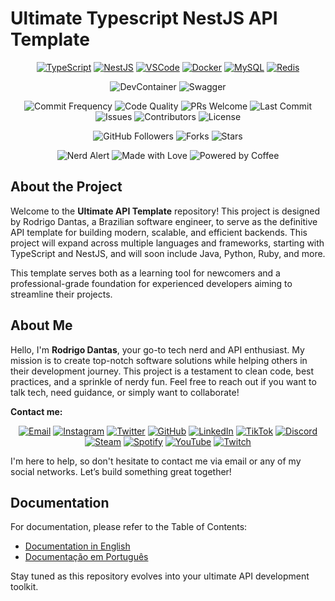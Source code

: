 # Ultimate Typescript NestJS API Template

<p align="center">
   <a href="https://www.typescriptlang.org"><img src="https://img.icons8.com/color/48/000000/typescript.png" alt="TypeScript"></a>
    <a href="https://nestjs.com"><img src="https://img.icons8.com/color/48/000000/nestjs.png" alt="NestJS"></a>
    <a href="https://code.visualstudio.com"><img src="https://img.icons8.com/color/48/000000/visual-studio-code-2019.png" alt="VSCode"></a>
    <a href="https://www.docker.com"><img src="https://img.icons8.com/color/48/000000/docker.png" alt="Docker"></a>
    <a href="https://www.mysql.com"><img src="https://img.icons8.com/color/48/000000/mysql-logo.png" alt="MySQL"></a>
    <a href="https://redis.io"><img src="https://img.icons8.com/color/48/000000/redis.png" alt="Redis"></a>
</p>

<p align="center">
  <img src="https://img.shields.io/badge/devcontainer-ready-blue" alt="DevContainer">
  <img src="https://img.shields.io/badge/swagger-available-green" alt="Swagger">
</p>

<p align="center">
  <img src="https://img.shields.io/badge/commits-daily-brightgreen.svg" alt="Commit Frequency">
  <img src="https://img.shields.io/badge/code%20quality-A%2B-brightgreen.svg" alt="Code Quality">
  <img src="https://img.shields.io/badge/PRs-welcome-blue.svg" alt="PRs Welcome">
  <img src="https://img.shields.io/github/last-commit/napalm23zero/ultimate-typescript-nestjs-api-template" alt="Last Commit">
  <img src="https://img.shields.io/github/issues/napalm23zero/ultimate-typescript-nestjs-api-template" alt="Issues">
  <img src="https://img.shields.io/github/contributors/napalm23zero/ultimate-typescript-nestjs-api-template" alt="Contributors">
  <img src="https://img.shields.io/badge/License-MIT-white" alt="License">
</p>

<p align="center">
  <img src="https://img.shields.io/github/followers/napalm23zero?style=social" alt="GitHub Followers">
  <img src="https://img.shields.io/github/forks/napalm23zero/ultimate-typescript-nestjs-api-template" alt="Forks">
  <img src="https://img.shields.io/github/stars/napalm23zero/ultimate-typescript-nestjs-api-template" alt="Stars">
</p>

<p align="center">
  <img src="https://img.shields.io/badge/nerd-alert-blue.svg" alt="Nerd Alert">
  <img src="https://img.shields.io/badge/Made%20with-Love-ff69b4" alt="Made with Love">
  <img src="https://img.shields.io/badge/Powered%20by-Coffee-6F4E37" alt="Powered by Coffee">
</p>

## About the Project

Welcome to the **Ultimate API Template** repository! This project is designed by Rodrigo Dantas, a Brazilian software engineer, to serve as the definitive API template for building modern, scalable, and efficient backends. This project will expand across multiple languages and frameworks, starting with TypeScript and NestJS, and will soon include Java, Python, Ruby, and more.

This template serves both as a learning tool for newcomers and a professional-grade foundation for experienced developers aiming to streamline their projects.

## About Me

Hello, I'm **Rodrigo Dantas**, your go-to tech nerd and API enthusiast. My mission is to create top-notch software solutions while helping others in their development journey. This project is a testament to clean code, best practices, and a sprinkle of nerdy fun. Feel free to reach out if you want to talk tech, need guidance, or simply want to collaborate!

**Contact me:**

<p align="center">
  <a href="mailto:rodrigo.dantas@hustletech.dev"><img src="https://img.icons8.com/color/48/000000/email.png" alt="Email"></a>
  <a href="https://www.instagram.com/napalm23zero"><img src="https://img.icons8.com/color/48/000000/instagram-new.png" alt="Instagram"></a>
  <a href="https://twitter.com/napalm23zero"><img src="https://img.icons8.com/color/48/000000/twitter.png" alt="Twitter"></a>
  <a href="https://github.com/napalm23zero"><img src="https://img.icons8.com/color/48/000000/github.png" alt="GitHub"></a>
  <a href="https://www.linkedin.com/in/napalm23zero"><img src="https://img.icons8.com/color/48/000000/linkedin.png" alt="LinkedIn"></a>
  <a href="https://www.tiktok.com/@napalm23zero"><img src="https://img.icons8.com/color/48/000000/tiktok.png" alt="TikTok"></a>
  <a href="https://discord.com/users/napalm23zero"><img src="https://img.icons8.com/color/48/000000/discord-logo.png" alt="Discord"></a>
  <a href="https://steamcommunity.com/id/napalm23zero"><img src="https://img.icons8.com/color/48/000000/steam.png" alt="Steam"></a>
  <a href="https://open.spotify.com/user/22shqo6vu5mqvdgwxi66gawta"><img src="https://img.icons8.com/color/48/000000/spotify.png" alt="Spotify"></a>
  <a href="https://www.youtube.com/@napalm23zero"><img src="https://img.icons8.com/color/48/000000/youtube-play.png" alt="YouTube"></a>
  <a href="https://www.twitch.tv/napalm23zero"><img src="https://img.icons8.com/color/48/000000/twitch.png" alt="Twitch"></a>
</p>

I'm here to help, so don't hesitate to contact me via email or any of my social networks. Let’s build something great together!

## Documentation

For documentation, please refer to the Table of Contents:

- [Documentation in English](docs/en-us/table-of-contents.md)
- [Documentação em Português](docs/pt-br/table-of-contents.md)

Stay tuned as this repository evolves into your ultimate API development toolkit.
